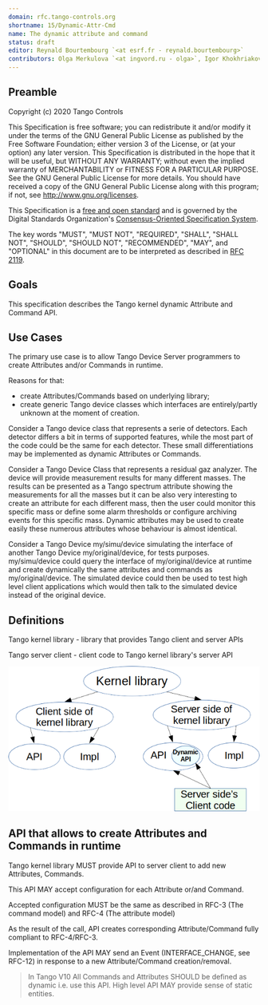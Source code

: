 ```yaml
---
domain: rfc.tango-controls.org 
shortname: 15/Dynamic-Attr-Cmd 
name: The dynamic attribute and command 
status: draft 
editor: Reynald Bourtembourg `<at esrf.fr - reynald.bourtembourg>` 
contributors: Olga Merkulova `<at ingvord.ru - olga>`, Igor Khokhriakov `<at ingvord.ru - mail>`
---
```


## Preamble

Copyright (c) 2020 Tango Controls

This Specification is free software; you can redistribute it and/or modify it under the terms of the GNU General Public License as published by the Free Software Foundation; either version 3 of the License, or (at your option) any later version. This Specification is distributed in the hope that it will be useful, but WITHOUT ANY WARRANTY; without even the implied warranty of MERCHANTABILITY or FITNESS FOR A PARTICULAR PURPOSE. See the GNU General Public License for more details. You should have received a copy of the GNU General Public License along with this program; if not, see <http://www.gnu.org/licenses>.

This Specification is a [free and open standard](http://www.digistan.org/open-standard:definition) and is governed by the Digital Standards
Organization's [Consensus-Oriented Specification System](http://www.digistan.org/spec:1/COSS).

The key words "MUST", "MUST NOT", "REQUIRED", "SHALL", "SHALL NOT", "SHOULD", "SHOULD NOT", "RECOMMENDED", "MAY", and "OPTIONAL" in this document are to be interpreted as described in [RFC 2119](http://tools.ietf.org/html/rfc2119).


## Goals

This specification describes the Tango kernel dynamic Attribute and Command API. 


## Use Cases

The primary use case is to allow Tango Device Server programmers to create Attributes and/or Commands in runtime.

Reasons for that:
- create Attributes/Commands based on underlying library;
- create generic Tango device classes which interfaces are entirely/partly unknown at the moment of creation.

Consider a Tango device class that represents a serie of detectors. Each detector differs a bit in terms of supported features, while the most part of the code could be the same for each detector. These small differentiations may be implemented as dynamic Attributes or Commands. 

Consider a Tango Device Class that represents a residual gaz analyzer. The device will provide measurement results for many different masses. The results can be presented as a Tango spectrum attribute showing the measurements for all the masses but it can be also very interesting to create an attribute for each different mass, then the user could monitor this specific mass or define some alarm thresholds or configure archiving events for this specific mass. Dynamic attributes may be used to create easily these numerous attributes whose behaviour is almost identical.

Consider a Tango Device my/simu/device simulating the interface of another Tango Device my/original/device, for tests purposes. my/simu/device could query the interface of my/original/device at runtime and create dynamically the same attributes and commands as my/original/device. The simulated device could then be used to test high level client applications which would then talk to the simulated device instead of the original device.


## Definitions

Tango kernel library - library that provides Tango client and server APIs

Tango server client - client code to Tango kernel library's server API

![](kernel_library_diagram.png)



## API that allows to create Attributes and Commands in runtime

Tango kernel library MUST provide API to server client to add new Attributes, Commands.

This API MAY accept configuration for each Attribute or/and Command. 

Accepted configuration MUST be the same as described in RFC-3 (The command model) and RFC-4 (The attribute model)

As the result of the call, API creates corresponding Attribute/Command fully compliant to RFC-4/RFC-3.

Implementation of the API MAY send an Event (INTERFACE_CHANGE, see RFC-12) in response to a new Attribute/Command creation/removal.



> In Tango V10
All Commands and Attributes SHOULD be defined as dynamic i.e. use this API. High level API MAY provide sense of static entities.   



